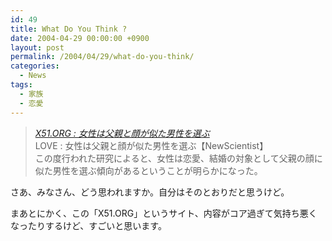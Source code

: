 ```yaml
---
id: 49
title: What Do You Think ?
date: 2004-04-29 00:00:00 +0900
layout: post
permalink: /2004/04/29/what-do-you-think/
categories:
  - News
tags:
  - 家族
  - 恋愛
---
```

<blockquote cite="http://x51.org/x/04/04/2928.php" title="X51.ORG : 女性は父親と顔が似た男性を選ぶ">
  <p>
    <cite><a href="http://x51.org/x/04/04/2928.php" rel="external nofollow">X51.ORG : 女性は父親と顔が似た男性を選ぶ</a></cite><br /> LOVE : 女性は父親と顔が似た男性を選ぶ【NewScientist】<br /> この度行われた研究によると、女性は恋愛、結婚の対象として父親の顔に似た男性を選ぶ傾向があるということが明らかになった。
  </p>
</blockquote>

さあ、みなさん、どう思われますか。自分はそのとおりだと思うけど。

まあとにかく、この「X51.ORG」というサイト、内容がコア過ぎて気持ち悪くなったりするけど、すごいと思います。
